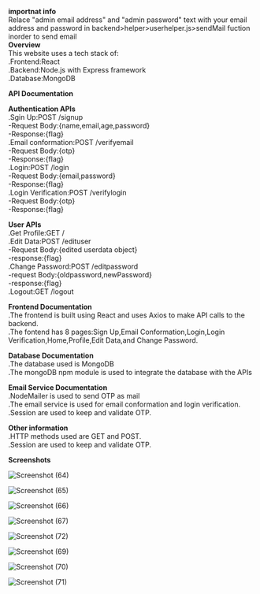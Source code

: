 **importnat info**  
Relace "admin email address" and "admin password" text with your email address and password in backend>helper>userhelper.js>sendMail fuction inorder to send email  
**Overview**  
This website uses a tech stack of:  
.Frontend:React  
.Backend:Node.js with Express framework  
.Database:MongoDB  
  
**API Documentation**

**Authentication APIs**  
.Sgin Up:POST /signup  
-Request Body:{name,email,age,password}  
-Response:{flag}  
.Email conformation:POST /verifyemail    
-Request Body:{otp}  
-Response:{flag}  
.Login:POST /login  
-Request Body:{email,password}  
-Response:{flag}  
.Login Verification:POST /verifylogin  
-Request Body:{otp}  
-Response:{flag}  
  
**User APIs**  
.Get Profile:GET /  
.Edit Data:POST /edituser  
-Request Body:{edited userdata object}  
-response:{flag}  
.Change Password:POST /editpassword  
-request Body:{oldpassword,newPassword}  
-response:{flag}  
.Logout:GET /logout  
  
**Frontend Documentation**  
.The frontend is built using React and uses Axios to make API calls to the backend.  
.The fontend has 8 pages:Sign Up,Email Conformation,Login,Login Verification,Home,Profile,Edit Data,and Change Password.  
  
**Database Documentation**  
.The database used is MongoDB  
.The mongoDB npm module is used to integrate the database with the APIs  
  
**Email Service Documentation**  
.NodeMailer is used to send OTP as mail  
.The email service is used for email conformation and login verification.  
.Session are used to keep and validate OTP.  
  
**Other information**  
.HTTP methods used are GET and POST.  
.Session are used to keep and validate OTP.  
  

**Screenshots**  
  
![Screenshot (64)](https://github.com/user-attachments/assets/0ba81361-acd0-43b0-9ad7-d8f5340abd69)  
  

![Screenshot (65)](https://github.com/user-attachments/assets/673e212e-59e0-419a-8976-62c167d02521)  
  
![Screenshot (66)](https://github.com/user-attachments/assets/d80219a2-add8-4db3-8fac-235ccf33434e)  

![Screenshot (67)](https://github.com/user-attachments/assets/68d4cffc-b2c9-4d45-b4d0-d5ea816dd7df)  

  ![Screenshot (72)](https://github.com/user-attachments/assets/0efd9c8b-af41-486c-a674-8ab185661aac)  

![Screenshot (69)](https://github.com/user-attachments/assets/f73976c5-d842-4f99-bba9-c38abb704e42)  

![Screenshot (70)](https://github.com/user-attachments/assets/bb9d2121-d35d-4251-a7af-c955fd8a8890)  

![Screenshot (71)](https://github.com/user-attachments/assets/d39c8304-e7ab-4602-83f4-869068384e62)  
